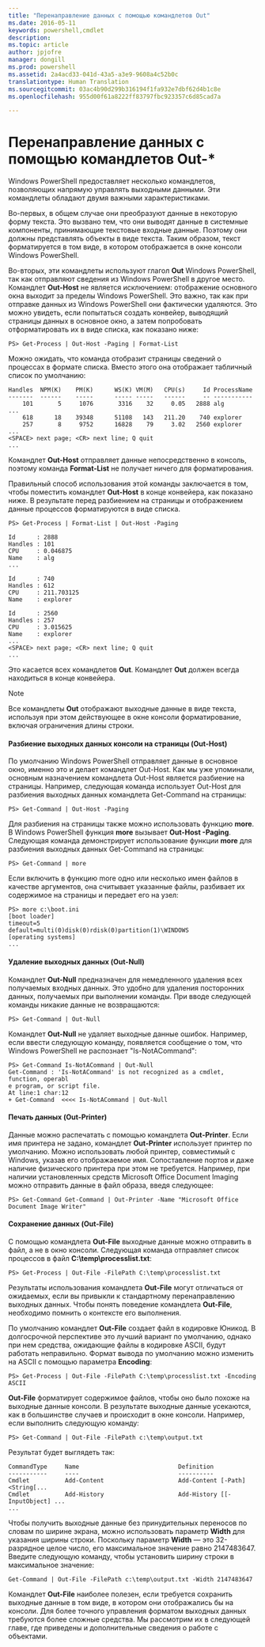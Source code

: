 ```yaml
---
title: "Перенаправление данных с помощью командлетов Out"
ms.date: 2016-05-11
keywords: powershell,cmdlet
description: 
ms.topic: article
author: jpjofre
manager: dongill
ms.prod: powershell
ms.assetid: 2a4acd33-041d-43a5-a3e9-9608a4c52b0c
translationtype: Human Translation
ms.sourcegitcommit: 03ac4b90d299b316194f1fa932e7dbf62d4b1c8e
ms.openlocfilehash: 955d00f61a8222ff83797fbc923357c6d85cad7a

---
```


# Перенаправление данных с помощью командлетов Out-*
Windows PowerShell предоставляет несколько командлетов, позволяющих напрямую управлять выходными данными. Эти командлеты обладают двумя важными характеристиками.

Во-первых, в общем случае они преобразуют данные в некоторую форму текста. Это вызвано тем, что они выводят данные в системные компоненты, принимающие текстовые входные данные. Поэтому они должны представлять объекты в виде текста. Таким образом, текст форматируется в том виде, в котором отображается в окне консоли Windows PowerShell.

Во-вторых, эти командлеты используют глагол **Out** Windows PowerShell, так как отправляют сведения из Windows PowerShell в другое место. Командлет **Out\-Host** не является исключением: отображение основного окна выходит за пределы Windows PowerShell. Это важно, так как при отправке данных из Windows PowerShell они фактически удаляются. Это можно увидеть, если попытаться создать конвейер, выводящий страницы данных в основное окно, а затем попробовать отформатировать их в виде списка, как показано ниже:

```
PS> Get-Process | Out-Host -Paging | Format-List
```

Можно ожидать, что команда отобразит страницы сведений о процессах в формате списка. Вместо этого она отображает табличный список по умолчанию:

```
Handles  NPM(K)    PM(K)      WS(K) VM(M)   CPU(s)     Id ProcessName
-------  ------    -----      ----- -----   ------     -- -----------
    101       5     1076       3316    32     0.05   2888 alg
...
    618      18    39348      51108   143   211.20    740 explorer
    257       8     9752      16828    79     3.02   2560 explorer
...
<SPACE> next page; <CR> next line; Q quit
...
```

Командлет **Out\-Host** отправляет данные непосредственно в консоль, поэтому команда **Format\-List** не получает ничего для форматирования.

Правильный способ использования этой команды заключается в том, чтобы поместить командлет **Out\-Host** в конце конвейера, как показано ниже. В результате перед разбиением на страницы и отображением данные процессов форматируются в виде списка.

```
PS> Get-Process | Format-List | Out-Host -Paging

Id      : 2888
Handles : 101
CPU     : 0.046875
Name    : alg
...

Id      : 740
Handles : 612
CPU     : 211.703125
Name    : explorer

Id      : 2560
Handles : 257
CPU     : 3.015625
Name    : explorer
...
<SPACE> next page; <CR> next line; Q quit
...
```

Это касается всех командлетов **Out**. Командлет **Out** должен всегда находиться в конце конвейера.

> [!NOTE]
> Все командлеты **Out** отображают выходные данные в виде текста, используя при этом действующее в окне консоли форматирование, включая ограничения длины строки.

#### Разбиение выходных данных консоли на страницы (Out\-Host)
По умолчанию Windows PowerShell отправляет данные в основное окно, именно это и делает командлет Out\-Host. Как мы уже упоминали, основным назначением командлета Out\-Host является разбиение на страницы. Например, следующая команда использует Out\-Host для разбиения выходных данных командлета Get\-Command на страницы:

```
PS> Get-Command | Out-Host -Paging
```

Для разбиения на страницы также можно использовать функцию **more**. В Windows PowerShell функция **more** вызывает **Out\-Host \-Paging**. Следующая команда демонстрирует использование функции **more** для разбиения выходных данных Get\-Command на страницы:

```
PS> Get-Command | more
```

Если включить в функцию more одно или несколько имен файлов в качестве аргументов, она считывает указанные файлы, разбивает их содержимое на страницы и передает его на узел:

```
PS> more c:\boot.ini
[boot loader]
timeout=5
default=multi(0)disk(0)rdisk(0)partition(1)\WINDOWS
[operating systems]
...
```

#### Удаление выходных данных (Out\-Null)
Командлет **Out\-Null** предназначен для немедленного удаления всех получаемых входных данных. Это удобно для удаления посторонних данных, получаемых при выполнении команды. При вводе следующей команды никакие данные не возвращаются:

```
PS> Get-Command | Out-Null
```

Командлет **Out\-Null** не удаляет выходные данные ошибок. Например, если ввести следующую команду, появляется сообщение о том, что Windows PowerShell не распознает "Is\-NotACommand":

```
PS> Get-Command Is-NotACommand | Out-Null
Get-Command : 'Is-NotACommand' is not recognized as a cmdlet, function, operabl
e program, or script file.
At line:1 char:12
+ Get-Command  <<<< Is-NotACommand | Out-Null
```

#### Печать данных (Out\-Printer)
Данные можно распечатать с помощью командлета **Out\-Printer**. Если имя принтера не задано, командлет **Out\-Printer** использует принтер по умолчанию. Можно использовать любой принтер, совместимый с Windows, указав его отображаемое имя. Сопоставление портов и даже наличие физического принтера при этом не требуется. Например, при наличии установленных средств Microsoft Office Document Imaging можно отправить данные в файл образа, введя следующее:

```
PS> Get-Command Get-Command | Out-Printer -Name "Microsoft Office Document Image Writer"
```

#### Сохранение данных (Out\-File)
С помощью командлета **Out\-File** выходные данные можно отправить в файл, а не в окно консоли. Следующая команда отправляет список процессов в файл **C:\\temp\\processlist.txt**:

```
PS> Get-Process | Out-File -FilePath C:\temp\processlist.txt
```

Результаты использования командлета **Out\-File** могут отличаться от ожидаемых, если вы привыкли к стандартному перенаправлению выходных данных. Чтобы понять поведение командлета **Out\-File**, необходимо помнить о контексте его выполнения.

По умолчанию командлет **Out\-File** создает файл в кодировке Юникод. В долгосрочной перспективе это лучший вариант по умолчанию, однако при нем средства, ожидающие файлы в кодировке ASCII, будут работать неправильно. Формат вывода по умолчанию можно изменить на ASCII с помощью параметра **Encoding**:

```
PS> Get-Process | Out-File -FilePath C:\temp\processlist.txt -Encoding ASCII
```

**Out\-File** форматирует содержимое файлов, чтобы оно было похоже на выходные данные консоли. В результате выходные данные усекаются, как в большинстве случаев и происходит в окне консоли. Например, если выполнить следующую команду:

```
PS> Get-Command | Out-File -FilePath c:\temp\output.txt
```

Результат будет выглядеть так:

```
CommandType     Name                            Definition                     
-----------     ----                            ----------                     
Cmdlet          Add-Content                     Add-Content [-Path] <String[...
Cmdlet          Add-History                     Add-History [[-InputObject] ...
...
```

Чтобы получить выходные данные без принудительных переносов по словам по ширине экрана, можно использовать параметр **Width** для указания ширины строки. Поскольку параметр **Width** — это 32\-разрядное целое число, его максимальное значение равно 2147483647. Введите следующую команду, чтобы установить ширину строки в максимальное значение:

```
Get-Command | Out-File -FilePath c:\temp\output.txt -Width 2147483647
```

Командлет **Out\-File** наиболее полезен, если требуется сохранить выходные данные в том виде, в котором они отображались бы на консоли. Для более точного управления форматом выходных данных требуются более сложные средства. Мы рассмотрим их в следующей главе, где приведены и дополнительные сведения о работе с объектами.




<!--HONumber=Jun16_HO4-->


